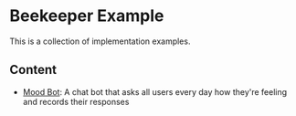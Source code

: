# Beekeeper Example
This is a collection of implementation examples.

## Content
- [Mood Bot](mood-bot): A chat bot that asks all users every day how they're feeling and records their responses
